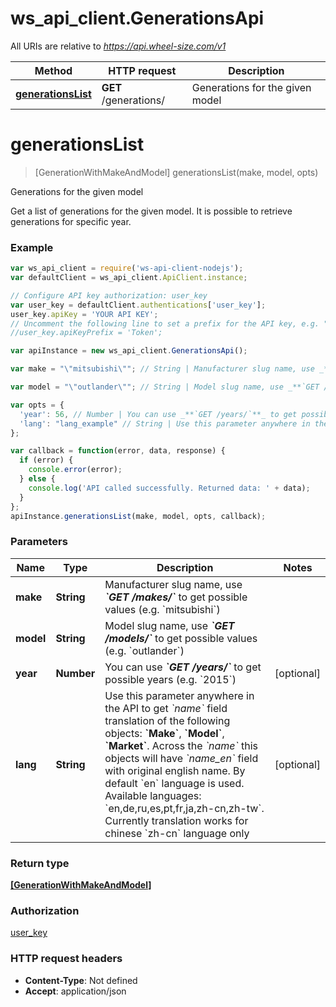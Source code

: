 # ws_api_client.GenerationsApi

All URIs are relative to *https://api.wheel-size.com/v1*

Method | HTTP request | Description
------------- | ------------- | -------------
[**generationsList**](GenerationsApi.md#generationsList) | **GET** /generations/ | Generations for the given model


<a name="generationsList"></a>
# **generationsList**
> [GenerationWithMakeAndModel] generationsList(make, model, opts)

Generations for the given model

Get a list of generations for the given model. It is possible to retrieve generations for specific year.

### Example
```javascript
var ws_api_client = require('ws-api-client-nodejs');
var defaultClient = ws_api_client.ApiClient.instance;

// Configure API key authorization: user_key
var user_key = defaultClient.authentications['user_key'];
user_key.apiKey = 'YOUR API KEY';
// Uncomment the following line to set a prefix for the API key, e.g. "Token" (defaults to null)
//user_key.apiKeyPrefix = 'Token';

var apiInstance = new ws_api_client.GenerationsApi();

var make = "\"mitsubishi\""; // String | Manufacturer slug name, use _**`GET /makes/`**_ to get possible values (e.g. `mitsubishi`)

var model = "\"outlander\""; // String | Model slug name, use _**`GET /models/`**_ to get possible values (e.g. `outlander`)

var opts = { 
  'year': 56, // Number | You can use _**`GET /years/`**_ to get possible years (e.g. `2015`)
  'lang': "lang_example" // String | Use this parameter anywhere in the API to get *`name`* field translation of the following objects: **`Make`**, **`Model`**, **`Market`**. Across the *`name`* this objects will have *`name_en`* field with original english name. By default `en` language is used.  Available languages: `en,de,ru,es,pt,fr,ja,zh-cn,zh-tw`. Currently translation works for chinese `zh-cn` language only
};

var callback = function(error, data, response) {
  if (error) {
    console.error(error);
  } else {
    console.log('API called successfully. Returned data: ' + data);
  }
};
apiInstance.generationsList(make, model, opts, callback);
```

### Parameters

Name | Type | Description  | Notes
------------- | ------------- | ------------- | -------------
 **make** | **String**| Manufacturer slug name, use _**&#x60;GET /makes/&#x60;**_ to get possible values (e.g. &#x60;mitsubishi&#x60;) | 
 **model** | **String**| Model slug name, use _**&#x60;GET /models/&#x60;**_ to get possible values (e.g. &#x60;outlander&#x60;) | 
 **year** | **Number**| You can use _**&#x60;GET /years/&#x60;**_ to get possible years (e.g. &#x60;2015&#x60;) | [optional] 
 **lang** | **String**| Use this parameter anywhere in the API to get *&#x60;name&#x60;* field translation of the following objects: **&#x60;Make&#x60;**, **&#x60;Model&#x60;**, **&#x60;Market&#x60;**. Across the *&#x60;name&#x60;* this objects will have *&#x60;name_en&#x60;* field with original english name. By default &#x60;en&#x60; language is used.  Available languages: &#x60;en,de,ru,es,pt,fr,ja,zh-cn,zh-tw&#x60;. Currently translation works for chinese &#x60;zh-cn&#x60; language only | [optional] 

### Return type

[**[GenerationWithMakeAndModel]**](GenerationWithMakeAndModel.md)

### Authorization

[user_key](../README.md#user_key)

### HTTP request headers

 - **Content-Type**: Not defined
 - **Accept**: application/json


